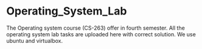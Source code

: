 # Operating_System_Lab
The Operating system course (CS-263) offer in fourth semester. All the operating system lab tasks are uploaded here with correct solution. We use ubuntu and virtualbox.
